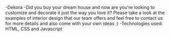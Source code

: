 -Dekora
-Did you buy your dream house and now are you're looking to customize and decorate it just the way you love it? Please take a look at the examples of interior design that our team offers and feel free to contact us for more details and also come with your own ideas :)
-Technologies used: HTML, CSS and Javascript
